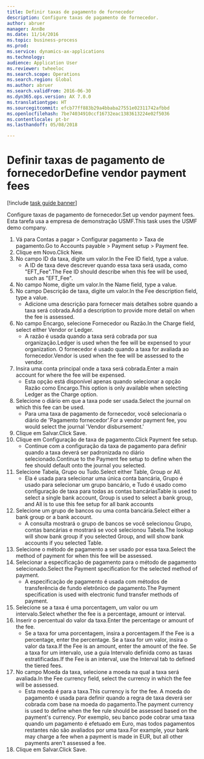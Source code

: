 ```yaml
--- 
title: Definir taxas de pagamento de fornecedor
description: Configure taxas de pagamento de fornecedor.
author: abruer
manager: AnnBe
ms.date: 11/14/2016
ms.topic: business-process
ms.prod: 
ms.service: dynamics-ax-applications
ms.technology: 
audience: Application User
ms.reviewer: twheeloc
ms.search.scope: Operations
ms.search.region: Global
ms.author: abruer
ms.search.validFrom: 2016-06-30
ms.dyn365.ops.version: AX 7.0.0
ms.translationtype: HT
ms.sourcegitcommit: efcb77ff883b29a4bbaba27551e02311742afbbd
ms.openlocfilehash: 7be74034910ccf16732eac1383613224e02f5036
ms.contentlocale: pt-br
ms.lasthandoff: 05/08/2018

---
```

# <a name="define-vendor-payment-fees"></a><span data-ttu-id="cb13b-103">Definir taxas de pagamento de fornecedor</span><span class="sxs-lookup"><span data-stu-id="cb13b-103">Define vendor payment fees</span></span>

[!include [task guide banner](../../includes/task-guide-banner.md)]

<span data-ttu-id="cb13b-104">Configure taxas de pagamento de fornecedor.</span><span class="sxs-lookup"><span data-stu-id="cb13b-104">Set up vendor payment fees.</span></span> <span data-ttu-id="cb13b-105">Esta tarefa usa a empresa de demonstração USMF.</span><span class="sxs-lookup"><span data-stu-id="cb13b-105">This task uses the USMF demo company.</span></span>

1. <span data-ttu-id="cb13b-106">Vá para Contas a pagar > Configurar pagamento > Taxa de pagamento.</span><span class="sxs-lookup"><span data-stu-id="cb13b-106">Go to Accounts payable > Payment setup > Payment fee.</span></span>
2. <span data-ttu-id="cb13b-107">Clique em Novo.</span><span class="sxs-lookup"><span data-stu-id="cb13b-107">Click New.</span></span>
3. <span data-ttu-id="cb13b-108">No campo ID da taxa, digite um valor.</span><span class="sxs-lookup"><span data-stu-id="cb13b-108">In the Fee ID field, type a value.</span></span>
    * <span data-ttu-id="cb13b-109">A ID de taxa deve descrever quando essa taxa será usada, como "EFT_Fee".</span><span class="sxs-lookup"><span data-stu-id="cb13b-109">The Fee ID should describe when this fee will be used, such as "EFT_Fee".</span></span>  
4. <span data-ttu-id="cb13b-110">No campo Nome, digite um valor.</span><span class="sxs-lookup"><span data-stu-id="cb13b-110">In the Name field, type a value.</span></span>
5. <span data-ttu-id="cb13b-111">No campo Descrição de taxa, digite um valor.</span><span class="sxs-lookup"><span data-stu-id="cb13b-111">In the Fee description field, type a value.</span></span>
    * <span data-ttu-id="cb13b-112">Adicione uma descrição para fornecer mais detalhes sobre quando a taxa será cobrada.</span><span class="sxs-lookup"><span data-stu-id="cb13b-112">Add a description to provide more detail on when the fee is assessed.</span></span>  
6. <span data-ttu-id="cb13b-113">No campo Encargo, selecione Fornecedor ou Razão.</span><span class="sxs-lookup"><span data-stu-id="cb13b-113">In the Charge field, select either Vendor or Ledger.</span></span>
    * <span data-ttu-id="cb13b-114">A razão é usada quando a taxa será cobrada por sua organização.</span><span class="sxs-lookup"><span data-stu-id="cb13b-114">Ledger is used when the fee will be expensed to your organization.</span></span>  <span data-ttu-id="cb13b-115">O fornecedor é usado quando a taxa for avaliada ao fornecedor.</span><span class="sxs-lookup"><span data-stu-id="cb13b-115">Vendor is used when the fee will be assessed to the vendor.</span></span>  
7. <span data-ttu-id="cb13b-116">Insira uma conta principal onde a taxa será cobrada.</span><span class="sxs-lookup"><span data-stu-id="cb13b-116">Enter a main account for where the fee will be expensed.</span></span>
    * <span data-ttu-id="cb13b-117">Esta opção está disponível apenas quando selecionar a opção Razão como Encargo.</span><span class="sxs-lookup"><span data-stu-id="cb13b-117">This option is only available when selecting Ledger as the Charge option.</span></span>  
8. <span data-ttu-id="cb13b-118">Selecione o diário em que a taxa pode ser usada.</span><span class="sxs-lookup"><span data-stu-id="cb13b-118">Select the journal on which this fee can be used.</span></span> 
    * <span data-ttu-id="cb13b-119">Para uma taxa de pagamento de fornecedor, você selecionaria o diário de 'Pagamento fornecedor'.</span><span class="sxs-lookup"><span data-stu-id="cb13b-119">For a vendor payment fee, you would select the journal 'Vendor disbursement.'</span></span>  
9. <span data-ttu-id="cb13b-120">Clique em Salvar.</span><span class="sxs-lookup"><span data-stu-id="cb13b-120">Click Save.</span></span>
10. <span data-ttu-id="cb13b-121">Clique em Configuração de taxa de pagamento.</span><span class="sxs-lookup"><span data-stu-id="cb13b-121">Click Payment fee setup.</span></span>
    * <span data-ttu-id="cb13b-122">Continue com a configuração da taxa de pagamento para definir quando a taxa deverá ser padronizada no diário selecionado.</span><span class="sxs-lookup"><span data-stu-id="cb13b-122">Continue to the Payment fee setup to define when the fee should default onto the journal you selected.</span></span>  
11. <span data-ttu-id="cb13b-123">Selecione Tabela, Grupo ou Tudo.</span><span class="sxs-lookup"><span data-stu-id="cb13b-123">Select either Table, Group or All.</span></span>
    * <span data-ttu-id="cb13b-124">Ela é usada para selecionar uma única conta bancária, Grupo é usado para selecionar um grupo bancário, e Tudo é usado como configuração de taxa para todas as contas bancárias</span><span class="sxs-lookup"><span data-stu-id="cb13b-124">Table is used to select a single bank account, Group is used to select a bank group, and All is to use this fee setup for all bank accounts</span></span>  
12. <span data-ttu-id="cb13b-125">Selecione um grupo de bancos ou uma conta bancária.</span><span class="sxs-lookup"><span data-stu-id="cb13b-125">Select either a bank group or a bank account.</span></span>
    * <span data-ttu-id="cb13b-126">A consulta mostrará o grupo de bancos se você selecionou Grupo, contas bancárias e mostrará se você selecionou Tabela.</span><span class="sxs-lookup"><span data-stu-id="cb13b-126">The lookup will show bank group if you selected Group, and will show bank accounts if you selected Table.</span></span>  
13. <span data-ttu-id="cb13b-127">Selecione o método de pagamento a ser usado por essa taxa.</span><span class="sxs-lookup"><span data-stu-id="cb13b-127">Select the method of payment for when this fee will be assessed.</span></span>
14. <span data-ttu-id="cb13b-128">Selecionar a especificação de pagamento para o método de pagamento selecionado.</span><span class="sxs-lookup"><span data-stu-id="cb13b-128">Select the Payment specification for the selected method of payment.</span></span>
    * <span data-ttu-id="cb13b-129">A especificação de pagamento é usada com métodos de transferência de fundo eletrônico de pagamento.</span><span class="sxs-lookup"><span data-stu-id="cb13b-129">The Payment specification is used with electronic fund transfer methods of payment.</span></span>  
15. <span data-ttu-id="cb13b-130">Selecione se a taxa é uma porcentagem, um valor ou um intervalo.</span><span class="sxs-lookup"><span data-stu-id="cb13b-130">Select whether the fee is a percentage, amount or interval.</span></span>
16. <span data-ttu-id="cb13b-131">Inserir o percentual do valor da taxa.</span><span class="sxs-lookup"><span data-stu-id="cb13b-131">Enter the percentage or amount of the fee.</span></span>
    * <span data-ttu-id="cb13b-132">Se a taxa for uma porcentagem, insira a porcentagem.</span><span class="sxs-lookup"><span data-stu-id="cb13b-132">If the Fee is a percentage, enter the percentage.</span></span> <span data-ttu-id="cb13b-133">Se a taxa for um valor, insira o valor da taxa.</span><span class="sxs-lookup"><span data-stu-id="cb13b-133">If the Fee is an amount, enter the amount of the fee.</span></span> <span data-ttu-id="cb13b-134">Se a taxa for um intervalo, use a guia Intervalo definida como as taxas estratificadas.</span><span class="sxs-lookup"><span data-stu-id="cb13b-134">If the Fee is an interval, use the Interval tab to defined the tiered fees.</span></span>  
17. <span data-ttu-id="cb13b-135">No campo Moeda da taxa, selecione a moeda na qual a taxa será avaliada.</span><span class="sxs-lookup"><span data-stu-id="cb13b-135">In the Fee currency field, select the currency in which the fee will be assessed.</span></span>
    * <span data-ttu-id="cb13b-136">Esta moeda é para a taxa.</span><span class="sxs-lookup"><span data-stu-id="cb13b-136">This currency is for the fee.</span></span> <span data-ttu-id="cb13b-137">A moeda do pagamento é usada para definir quando a regra de taxa deverá ser cobrada com base na moeda do pagamento.</span><span class="sxs-lookup"><span data-stu-id="cb13b-137">The payment currency is used to define when the fee rule should be assessed based on the payment's currency.</span></span> <span data-ttu-id="cb13b-138">Por exemplo, seu banco pode cobrar uma taxa quando um pagamento é efetuado em Euro, mas todos pagamentos restantes não são avaliados por uma taxa.</span><span class="sxs-lookup"><span data-stu-id="cb13b-138">For example, your bank may charge a fee when a payment is made in EUR, but all other payments aren't assessed a fee.</span></span>  
18. <span data-ttu-id="cb13b-139">Clique em Salvar.</span><span class="sxs-lookup"><span data-stu-id="cb13b-139">Click Save.</span></span>


